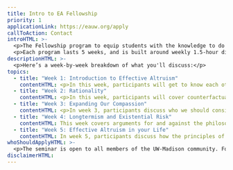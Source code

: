 ```yaml
---
title: Intro to EA Fellowship
priority: 1
applicationLink: https://eauw.org/apply
callToAction: Contact
introHTML: >-
  <p>The Fellowship program to equip students with the knowledge to do good in the world more effectively and the tools to think critically about their career ambitions. By the end of the fellowship, participants have access to in-depth coaching, career advice/connections, and mentored research and project groups.</p>
  <p>Each program lasts 5 weeks, and is built around weekly 1.5-hour discussions with 3-5 other Fellows in which you’ll talk freely about these ideas. The total time commitment is 2.5 hours per week for 5 weeks.</p>
descriptionHTML: >-
  <p>Here’s a week-by-week breakdown of what you'll discuss:</p>
topics:
  - title: "Week 1: Introduction to Effective Altruism"
    contentHTML: <p>In this week, participants will get to know each other and their facilitator. Topics discussed include, cause-neutrality, scope-insensitivity, and a framework for cause-prioritization.</p>
  - title: "Week 2: Rationality"
    contentHTML: <p>In this week, participants will cover counterfactual reasoning and expected value and their application to altruistic endeavors.</p>
  - title: "Week 3: Expanding Our Compassion"
    contentHTML: <p>In week 3, participants discuss who we should consider when taking action to do good, with a particular focus on the concept of sentience and the farmed animal welfare cause area. We also use the term “Cause X” to ask what opportunities we could be missing.</p>
  - title: "Week 4: Longtermism and Existential Risk"
    contentHTML: This week covers arguments for and against the philosophy of longtermism. Participants consider the positive impact of pandemic prevention and nuclear risk reduction.
  - title: "Week 5: Effective Altruism in your Life"
    contentHTML: In week 5, participants discuss how the principles of Effective Altruism can be applied to their choice of career. Participants are also connected with high impact internship opportunities, professional impact-oriented career advising, as well as further opportunities within EA UW.
whoShouldApplyHTML: >-
  <p>The seminar is open to all members of the UW-Madison community. For others, please apply through <a href="https://www.effectivealtruism.org/virtual-programs/introductory-program/">EA Virtual Programs.</a></p><p>We recommend applying to this program if you:</p><ul><li>Want to make a large positive impact through your career, giving, or volunteering</li><li>Can commit 2 hours a week to readings and exercises, in addition to the weekly 1-hour discussions</li><li>Can attend at least 7 out of the 8 weekly discussion sessions</li></ul><p>We are committed to building a diverse group of members. We strongly encourage interested students to apply regardless of gender, race, ethnicity, nationality, ability, etc. We also encourage undergraduate, graduate, and professional students, as well as individuals from all intellectual backgrounds and majors to apply.</p>
disclaimerHTML:
---
```

